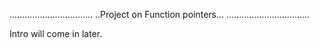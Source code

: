 .................................
..Project on Function pointers...
.................................

Intro will come in later.
